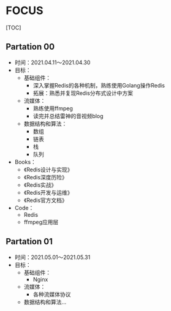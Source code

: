 # FOCUS

[TOC]

## Partation 00

- 时间：2021.04.11～2021.04.30
- 目标：
  - 基础组件：
    - 深入掌握Redis的各种机制，熟练使用Golang操作Redis
    - 拓展：熟悉并复现Redis分布式设计中方案
  - 流媒体：
    - 熟练使用ffmpeg
    - 读完并总结雷神的音视频blog
  - 数据结构和算法：
    - 数组
    - 链表
    - 栈
    - 队列
- Books：
  - 《Redis设计与实现》
  - 《Redis深度历险》
  - 《Redis实战》
  - 《Redis开发与运维》
  - 《Redis官方文档》
- Code：
  - Redis
  - ffmpeg应用层

## Partation 01

- 时间：2021.05.01～2021.05.31
- 目标：
  - 基础组件：
    - Nginx
  - 流媒体：
    - 各种流媒体协议
  - 数据结构和算法...
